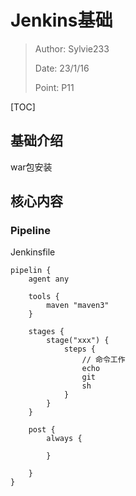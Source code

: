# Jenkins基础

> Author: Sylvie233
>
> Date: 23/1/16
>
> Point: P11

[TOC]

## 基础介绍

war包安装





## 核心内容

### Pipeline

Jenkinsfile

```
pipelin {
	agent any
	
	tools {
		maven "maven3"
	}
	
	stages {
		stage("xxx") {
			steps {
				// 命令工作
				echo
				git
				sh
			}
		}
	}
	
	post {
		always {
			
		}
		
	}
}
```





































































































































































































